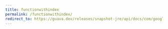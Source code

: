 ```yaml
---
title: functionwithindex
permalink: /functionwithindex/
redirect_to: https://guava.dev/releases/snapshot-jre/api/docs/com/google/common/collect/Streams.FunctionWithIndex.html
---
```

